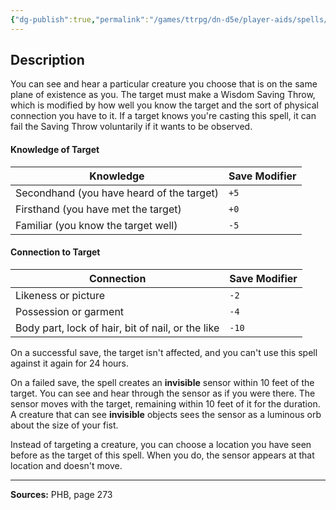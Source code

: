```yaml
---
{"dg-publish":true,"permalink":"/games/ttrpg/dn-d5e/player-aids/spells/level-5/scrying/","tags":["TTRPG/DND/5e","verbal","somatic","material","concentration"]}
---
```



## Description
You can see and hear a particular creature you choose that is on the same plane of existence as you.
The target must make a Wisdom Saving Throw, which is modified by how well you know the target and the sort of physical connection you have to it.
If a target knows you're casting this spell, it can fail the Saving Throw voluntarily if it wants to be observed.

#### Knowledge of Target
| Knowledge | Save Modifier |
|-----|-----|
| Secondhand (you have heard of the target) | `+5` |
| Firsthand (you have met the target) | `+0` |
| Familiar (you know the target well) | `-5` |

#### Connection to Target
| Connection | Save Modifier |
|-----|-----|
| Likeness or picture | `-2` |
| Possession or garment | `-4` |
| Body part, lock of hair, bit of nail, or the like | `-10` |

On a successful save, the target isn't affected, and you can't use this spell against it again for 24 hours.

On a failed save, the spell creates an **invisible** sensor within 10 feet of the target.
You can see and hear through the sensor as if you were there.
The sensor moves with the target, remaining within 10 feet of it for the duration.
A creature that can see **invisible** objects sees the sensor as a luminous orb about the size of your fist.

Instead of targeting a creature, you can choose a location you have seen before as the target of this spell.
When you do, the sensor appears at that location and doesn't move.

---

**Sources:** PHB, page 273
